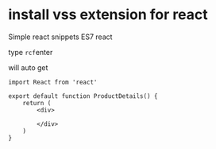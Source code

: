 
# install vss extension for react

Simple react snippets
ES7 react 

type `rcf`enter 

will auto get 
```
import React from 'react'

export default function ProductDetails() {
    return (
        <div>
            
        </div>
    )
}
```